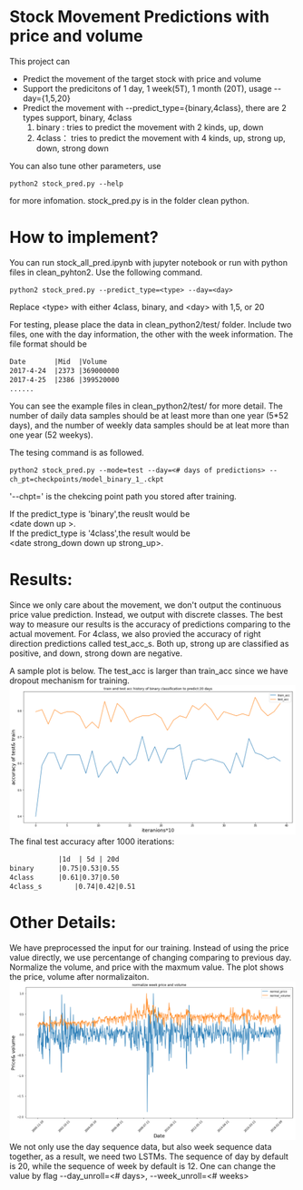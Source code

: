 Stock Movement Predictions with price and volume
======================================
This project can
* Predict the movement of the target stock with price and volume 
* Support the predicitons of 1 day, 1 week(5T), 1 month (20T), usage --day={1,5,20}
* Predict the movement with --predict_type={binary,4class}, there are 2 types support,  binary, 4class
	1. binary : tries to predict the movement with 2 kinds, up, down
	2. 4class： tries to predict the movement with 4 kinds, up, strong up, down, strong down

You can also tune other parameters, use 
```
python2 stock_pred.py --help 
```
for more infomation. stock_pred.py is in the folder clean python.

How to implement?
====================================
You can run stock_all_pred.ipynb with jupyter notebook or
run with python files in clean_pyhton2. Use the following command.

```
python2 stock_pred.py --predict_type=<type> --day=<day>
```
Replace \<type\> with either 4class, binary, and \<day\> with 1,5, or 20

For testing, please place the data in clean_python2/test/ folder.
Include two files, one with the day information, the other with the week information.
The file format should be 
```
Date       |Mid  |Volume 
2017-4-24  |2373 |369000000
2017-4-25  |2386 |399520000
......
```
You can see the example files in clean_python2/test/ for more detail. 
The number of daily data samples should be at least more than one year (5*52 days), and the number of weekly data samples
should be at leat more than one year (52 weekys).

The tesing command is as followed.
```
python2 stock_pred.py --mode=test --day=<# days of predictions> --ch_pt=checkpoints/model_binary_1_.ckpt
```
'--chpt=' is the chekcing point path you stored after training.

If the predict_type is 'binary',the reuslt would be <br> \<date down up \>. <br>
If the predict_type is '4class',the result would be <br> \<date strong_down down up strong_up\>.

Results:
======================
Since we only care about the movement, we don't output the continuous price value prediction.
Instead, we output with discrete classes. The best way to measure our results
is the accuracy of predictions comparing to the actual movement. 
For 4class, we also provied the accuracy of right direction predictions called test_acc_s.
Both up, strong up are classified as positive, and down, strong down are negative.

A sample plot is below. The test_acc is larger than train_acc since we have dropout mechanism for training.
![accuracy_sample](accuracy_sample.png)
The final test accuracy after 1000 iterations:
```
       		|1d  | 5d | 20d
binary 		|0.75|0.53|0.55
4class 		|0.61|0.37|0.50
4class_s        |0.74|0.42|0.51
```

Other Details:
====================================
We have preprocessed the input for our training.
Instead of using the price value directly, we use percentange of changing comparing to previous day.
Normalize the volume, and price with the maxmum value.
The plot shows the price, volume after normalizaiton.
![Normalized data](normalized_pv.png)
We not only use the day sequence data, but also week sequence data together, as a result, we need two LSTMs.
The sequence of day by default is 20, while the sequence of week by default is 12. One can change the value by flag
--day_unroll=<# days>, --week_unroll=<# weeks>

 



